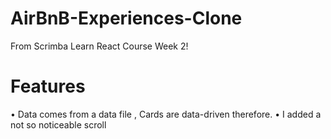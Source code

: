 # AirBnB-Experiences-Clone

From Scrimba Learn React Course Week 2!

# Features
• Data comes from a data file , Cards are data-driven therefore.
• I added a not so noticeable scroll

